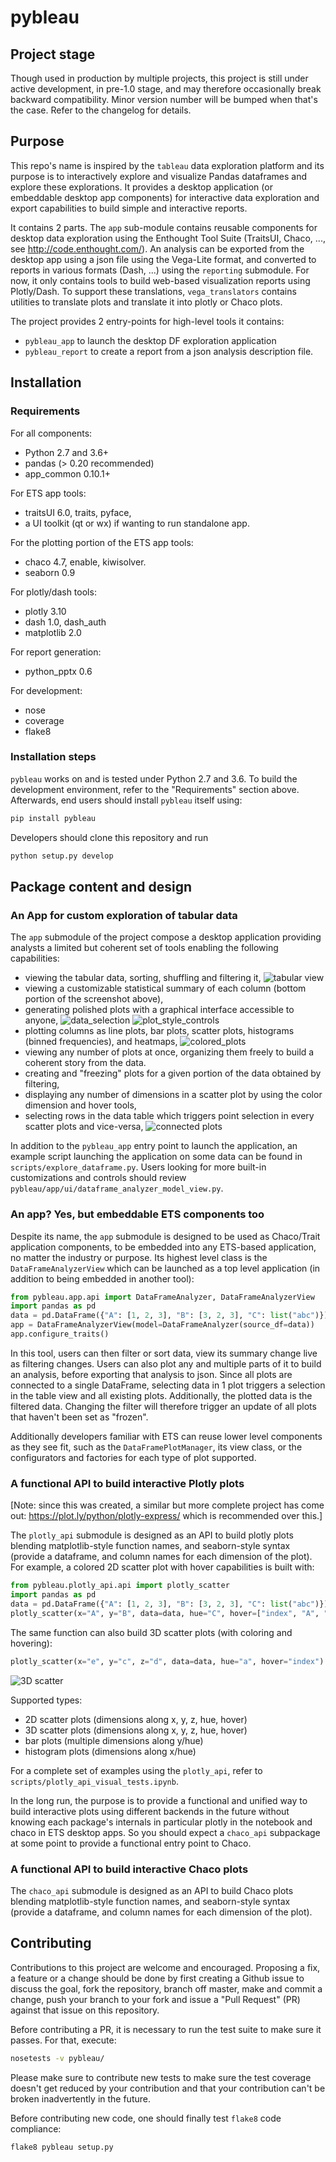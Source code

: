 # pybleau

## Project stage
Though used in production by multiple projects, this project is still under
active development, in pre-1.0 stage, and may therefore occasionally break
backward compatibility. Minor version number will be bumped when that's the
case. Refer to the changelog for details.

## Purpose
This repo's name is inspired by the `tableau` data exploration platform and its 
purpose is to interactively explore and visualize Pandas dataframes and explore 
these explorations. It provides a desktop application (or embeddable desktop 
app components) for interactive data exploration and export capabilities to 
build simple and interactive reports.

It contains 2 parts. The `app` sub-module contains reusable components for 
desktop data exploration using the Enthought Tool Suite (TraitsUI, Chaco, ..., 
see http://code.enthought.com/). An analysis can be exported from the desktop 
app using a json file using the Vega-Lite format, and converted to reports in 
various formats (Dash, ...) using the `reporting` submodule. For now, it only 
contains tools to build web-based visualization reports using Plotly/Dash. To 
support these translations, `vega_translators` contains utilities to translate 
plots and translate it into plotly or Chaco plots.

The project provides 2 entry-points for high-level tools it contains: 
  - `pybleau_app` to launch the desktop DF exploration application
  - `pybleau_report` to create a report from a json analysis description file.


## Installation

### Requirements

For all components:
  - Python 2.7 and 3.6+
  - pandas (> 0.20 recommended)
  - app_common 0.10.1+

For ETS app tools:
  - traitsUI 6.0, traits, pyface,
  - a UI toolkit (qt or wx) if wanting to run standalone app.

For the plotting portion of the ETS app tools:
  - chaco 4.7, enable, kiwisolver.
  - seaborn 0.9

For plotly/dash tools:
  - plotly 3.10
  - dash 1.0, dash_auth
  - matplotlib 2.0
  
For report generation:
  - python_pptx 0.6
 
For development:
  - nose
  - coverage
  - flake8

### Installation steps

`pybleau` works on and is tested under Python 2.7 and 3.6. To 
build the development environment, refer to the "Requirements" section above. 
Afterwards, end users should install `pybleau` itself using: 
```bash
pip install pybleau
```

Developers should clone this repository and run
```bash
python setup.py develop
```

## Package content and design

### An App for custom exploration of tabular data
The `app` submodule of the project compose a desktop application providing 
analysts a limited but coherent set of tools enabling the following 
capabilities:
  * viewing the tabular data, sorting, shuffling and filtering it,
    ![tabular view](images/tabular_view.png)
  * viewing a customizable statistical summary of each column (bottom portion 
    of the screenshot above),
  * generating polished plots with a graphical interface accessible to anyone,
    ![data_selection](images/data_selection.png)
    ![plot_style_controls](images/plot_style_controls.png)
  * plotting columns as line plots, bar plots, scatter plots, histograms 
    (binned frequencies), and heatmaps,
    ![colored_plots](images/colored_plots.png)
  * viewing any number of plots at once, organizing them freely to build a 
    coherent story from the data.
  * creating and "freezing" plots for a given portion of the data obtained by 
    filtering,
  * displaying any number of dimensions in a scatter plot by using the color 
    dimension and hover tools,
  * selecting rows in the data table which triggers point selection in every 
    scatter plots and vice-versa,
    ![connected plots](images/connected_plots.png)
  
In addition to the `pybleau_app` entry point to launch the application, an 
example script launching the application on some data can be found in 
`scripts/explore_dataframe.py`. Users looking for more built-in customizations 
and controls should review `pybleau/app/ui/dataframe_analyzer_model_view.py`.

### An app? Yes, but embeddable ETS components too
Despite its name, the `app` submodule is designed to be used as Chaco/Trait 
application components, to be embedded into any ETS-based application, no matter the 
industry or purpose. Its highest level class is the `DataFrameAnalyzerView` which can 
be launched as a top level application (in addition to being embedded in another 
tool):
```python
from pybleau.app.api import DataFrameAnalyzer, DataFrameAnalyzerView
import pandas as pd 
data = pd.DataFrame({"A": [1, 2, 3], "B": [3, 2, 3], "C": list("abc")})
app = DataFrameAnalyzerView(model=DataFrameAnalyzer(source_df=data))
app.configure_traits()
```
In this tool, users can then filter or sort data, view its summary change live as 
filtering changes. Users can also plot any and multiple parts of it to build an 
analysis, before exporting that analysis to json. Since all plots are connected to a 
single DataFrame, selecting data in 1 plot triggers a selection in the table view and 
all existing plots. Additionally, the plotted data is the filtered data. Changing the 
filter will therefore trigger an update of all plots that haven't been set as "frozen".

Additionally developers familiar with ETS can reuse lower level components as they 
see fit, such as the `DataFramePlotManager`, its view class, or the configurators and 
factories for each type of plot supported.

### A functional API to build interactive Plotly plots

[Note: since this was created, a similar but more complete project has come 
 out: https://plot.ly/python/plotly-express/ which is recommended over this.]

The `plotly_api` submodule is designed as an API to build plotly plots 
blending matplotlib-style function names, and seaborn-style syntax (provide a 
dataframe, and column names for each dimension of the plot). For example, a 
colored 2D scatter plot with hover capabilities is built with:

```python
from pybleau.plotly_api.api import plotly_scatter
import pandas as pd 
data = pd.DataFrame({"A": [1, 2, 3], "B": [3, 2, 3], "C": list("abc")})
plotly_scatter(x="A", y="B", data=data, hue="C", hover=["index", "A", "B"])
```

The same function can also build 3D scatter plots (with coloring and 
hovering):
```python
plotly_scatter(x="e", y="c", z="d", data=data, hue="a", hover="index")
```
![3D scatter](images/3d_scatter_plotly.png)

Supported types:
  * 2D scatter plots (dimensions along x, y, z, hue, hover)
  * 3D scatter plots (dimensions along x, y, z, hue, hover)
  * bar plots (multiple dimensions along y/hue)
  * histogram plots (dimensions along x/hue)
  

For a complete set of examples using the `plotly_api`, refer to 
`scripts/plotly_api_visual_tests.ipynb`.

In the long run, the purpose is to provide a functional and unified way to 
build interactive plots using different backends in the future without knowing 
each package's internals in particular plotly in the notebook and chaco in ETS 
desktop apps. So you should expect a `chaco_api` subpackage at some point to 
provide a functional entry point to Chaco.

### A functional API to build interactive Chaco plots
The `chaco_api` submodule is designed as an API to build Chaco plots 
blending matplotlib-style function names, and seaborn-style syntax (provide a 
dataframe, and column names for each dimension of the plot).


## Contributing
Contributions to this project are welcome and encouraged. Proposing a fix, a 
feature or a change should be done by first creating a Github issue to discuss 
the goal, fork the repository, branch off master, make and commit a change, 
push your branch to your fork and issue a "Pull Request" (PR) against that 
issue on this repository.

Before contributing a PR, it is necessary to run the test suite to make sure it 
passes. For that, execute:
```bash
nosetests -v pybleau/
```
Please make sure to contribute new tests to make sure the test coverage doesn't 
get reduced by your contribution and that your contribution can't be broken 
inadvertently in the future.

Before contributing new code, one should finally test `flake8` code compliance:
```bash
flake8 pybleau setup.py
```
